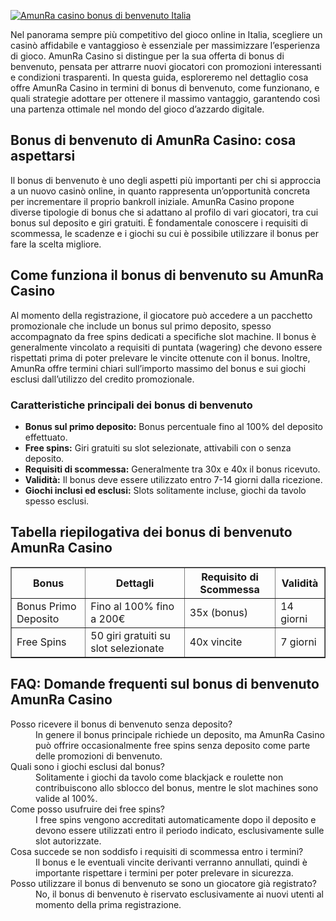 [![AmunRa casino bonus di benvenuto Italia](https://123-caf.pages.dev/gitsignup.png)](https://vrmoo.ru/Bt82HjjY)

<div>   <p>Nel panorama sempre più competitivo del gioco online in Italia, scegliere un casinò affidabile e vantaggioso è essenziale per massimizzare l’esperienza di gioco. AmunRa Casino si distingue per la sua offerta di bonus di benvenuto, pensata per attrarre nuovi giocatori con promozioni interessanti e condizioni trasparenti. In questa guida, esploreremo nel dettaglio cosa offre AmunRa Casino in termini di bonus di benvenuto, come funzionano, e quali strategie adottare per ottenere il massimo vantaggio, garantendo così una partenza ottimale nel mondo del gioco d’azzardo digitale.</p>    <h2>Bonus di benvenuto di AmunRa Casino: cosa aspettarsi</h2>   <p>Il bonus di benvenuto è uno degli aspetti più importanti per chi si approccia a un nuovo casinò online, in quanto rappresenta un’opportunità concreta per incrementare il proprio bankroll iniziale. AmunRa Casino propone diverse tipologie di bonus che si adattano al profilo di vari giocatori, tra cui bonus sul deposito e giri gratuiti. È fondamentale conoscere i requisiti di scommessa, le scadenze e i giochi su cui è possibile utilizzare il bonus per fare la scelta migliore.</p>  <h2>Come funziona il bonus di benvenuto su AmunRa Casino</h2>   <p>Al momento della registrazione, il giocatore può accedere a un pacchetto promozionale che include un bonus sul primo deposito, spesso accompagnato da free spins dedicati a specifiche slot machine. Il bonus è generalmente vincolato a requisiti di puntata (wagering) che devono essere rispettati prima di poter prelevare le vincite ottenute con il bonus. Inoltre, AmunRa offre termini chiari sull’importo massimo del bonus e sui giochi esclusi dall’utilizzo del credito promozionale.</p>    <h3>Caratteristiche principali dei bonus di benvenuto</h3>   <ul>     <li><strong>Bonus sul primo deposito:</strong> Bonus percentuale fino al 100% del deposito effettuato.</li>     <li><strong>Free spins:</strong> Giri gratuiti su slot selezionate, attivabili con o senza deposito.</li>     <li><strong>Requisiti di scommessa:</strong> Generalmente tra 30x e 40x il bonus ricevuto.</li>     <li><strong>Validità:</strong> Il bonus deve essere utilizzato entro 7-14 giorni dalla ricezione.</li>     <li><strong>Giochi inclusi ed esclusi:</strong> Slots solitamente incluse, giochi da tavolo spesso esclusi.</li>   </ul>    <h2>Tabella riepilogativa dei bonus di benvenuto AmunRa Casino</h2>   <table border="1" cellpadding="5" cellspacing="0">     <thead>       <tr>         <th>Bonus</th>         <th>Dettagli</th>         <th>Requisito di Scommessa</th>         <th>Validità</th>       </tr>     </thead>     <tbody>       <tr>         <td>Bonus Primo Deposito</td>         <td>Fino al 100% fino a 200€</td>         <td>35x (bonus)</td>         <td>14 giorni</td>       </tr>       <tr>         <td>Free Spins</td>         <td>50 giri gratuiti su slot selezionate</td>         <td>40x vincite</td>         <td>7 giorni</td>       </tr>     </tbody>   </table>    <h2>FAQ: Domande frequenti sul bonus di benvenuto AmunRa Casino</h2>   <dl>     <dt>Posso ricevere il bonus di benvenuto senza deposito?</dt>     <dd>In genere il bonus principale richiede un deposito, ma AmunRa Casino può offrire occasionalmente free spins senza deposito come parte delle promozioni di benvenuto.</dd>        <dt>Quali sono i giochi esclusi dal bonus?</dt>     <dd>Solitamente i giochi da tavolo come blackjack e roulette non contribuiscono allo sblocco del bonus, mentre le slot machines sono valide al 100%.</dd>        <dt>Come posso usufruire dei free spins?</dt>     <dd>I free spins vengono accreditati automaticamente dopo il deposito e devono essere utilizzati entro il periodo indicato, esclusivamente sulle slot autorizzate.</dd>        <dt>Cosa succede se non soddisfo i requisiti di scommessa entro i termini?</dt>     <dd>Il bonus e le eventuali vincite derivanti verranno annullati, quindi è importante rispettare i termini per poter prelevare in sicurezza.</dd>        <dt>Posso utilizzare il bonus di benvenuto se sono un giocatore già registrato?</dt>     <dd>No, il bonus di benvenuto è riservato esclusivamente ai nuovi utenti al momento della prima registrazione.</dd>   </dl>   </div>